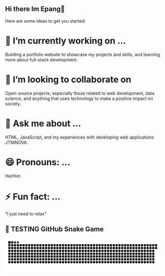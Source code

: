 ## Hi there Im Epang👋

<!--
**Epangssss/Epangssss** is a ✨ _special_ ✨ repository because its `README.md` (this file) appears on your GitHub profile.
# 🤔 I’m looking for help with ...
# 📫 How to reach me: ...
- 🌱 I’m currently learning ...
-->
Here are some ideas to get you started:
# 🔭 I’m currently working on ...
Building a portfolio website to showcase my projects and skills, and learning more about full-stack development.

# 👯 I’m looking to collaborate on 
Open-source projects, especially those related to web development, data science, and anything that uses technology to make a positive impact on society.
# 💬 Ask me about ...
HTML, JavaScript, and my experiences with developing web applications JTNINOVA.
# 😄 Pronouns: ...
He/Him
# ⚡ Fun fact: ...
"I just need to relax"


## 🐍 TESTING GitHub Snake Game
![snake_gif](https://github.com/Epangssss/Epangssss/blob/output/github-snake-dark.svg)
